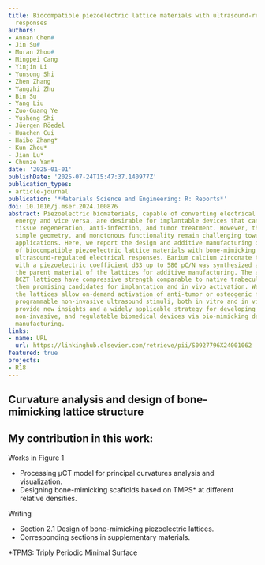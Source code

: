 ```yaml
---
title: Biocompatible piezoelectric lattice materials with ultrasound-regulated multimodal
  responses
authors:
- Annan Chen#
- Jin Su#
- Muran Zhou#
- Mingpei Cang
- Yinjin Li
- Yunsong Shi
- Zhen Zhang
- Yangzhi Zhu
- Bin Su
- Yang Liu
- Zuo-Guang Ye
- Yusheng Shi
- Jüergen Röedel
- Huachen Cui
- Haibo Zhang*
- Kun Zhou*
- Jian Lu*
- Chunze Yan*
date: '2025-01-01'
publishDate: '2025-07-24T15:47:37.140977Z'
publication_types:
- article-journal
publication: '*Materials Science and Engineering: R: Reports*'
doi: 10.1016/j.mser.2024.100876
abstract: Piezoelectric biomaterials, capable of converting electrical energy to mechanical
  energy and vice versa, are desirable for implantable devices that can achieve biosensing,
  tissue regeneration, anti-infection, and tumor treatment. However, their low piezoelectricity,
  simple geometry, and monotonous functionality remain challenging towards practical
  applications. Here, we report the design and additive manufacturing of a series
  of biocompatible piezoelectric lattice materials with bone-mimicking designs and
  ultrasound-regulated electrical responses. Barium calcium zirconate titanate (BCZT)
  with a piezoelectric coefficient d33 up to 580 pC/N was synthesized and used as
  the parent material of the lattices for additive manufacturing. The as-fabricated
  BCZT lattices have compressive strength comparable to native trabecular bones, making
  them promising candidates for implantation and in vivo activation. We show that
  the lattices allow on-demand activation of anti-tumor or osteogenic functions with
  programmable non-invasive ultrasound stimuli, both in vitro and in vivo. Our findings
  provide new insights and a widely applicable strategy for developing versatile,
  non-invasive, and regulatable biomedical devices via bio-mimicking designs and additive
  manufacturing.
links:
- name: URL
  url: https://linkinghub.elsevier.com/retrieve/pii/S0927796X24001062
featured: true
projects:
- R18
---
```

## Curvature analysis and design of bone-mimicking lattice structure 

## My contribution in this work: 

Works in Figure 1 
- Processing μCT model for principal curvatures analysis and visualization.
- Designing bone-mimicking scaffolds based on TMPS* at different relative densities.

Writing
- Section 2.1 Design of bone-mimicking piezoelectric lattices.
- Corresponding sections in supplementary materials.

*TPMS: Triply Periodic Minimal Surface